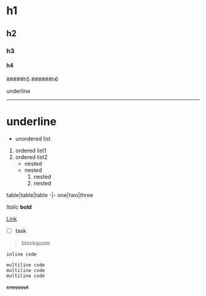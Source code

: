 # h1
## h2
### h3
#### h4
#####h5
######h6

underline
- - -

underline
==

- unordered list


1. ordered list1
2. ordered list2
    - nested
    - nested
        1. nested
        2. nested

table|table|table
-|-
one|two|three

*Italic*
**bold**

[Link](www.google.com)

- [ ] task

>blockquote

`inline code`

    multiline code
    multiline code
    multiline code

~~crossout~~

